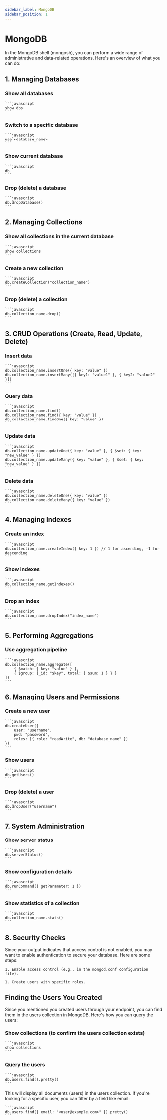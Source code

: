 ```yaml
---
sidebar_label: MongoDB
sidebar_position: 1
---
```


# MongoDB

In the MongoDB shell (mongosh), you can perform a wide range of administrative and data-related operations. Here's an overview of what you can do:

## 1. Managing Databases

### Show all databases

    ```javascript
    show dbs
    ```

### Switch to a specific database

    ```javascript
    use <database_name>
    ```

### Show current database

    ```javascript
    db
    ```

### Drop (delete) a database

    ```javascript
    db.dropDatabase()
    ```

## 2. Managing Collections

### Show all collections in the current database

    ```javascript
    show collections
    ```

### Create a new collection

    ```javascript
    db.createCollection("collection_name")
    ```

### Drop (delete) a collection

    ```javascript
    db.collection_name.drop()
    ```

## 3. CRUD Operations (Create, Read, Update, Delete)

### Insert data

    ```javascript
    db.collection_name.insertOne({ key: "value" })
    db.collection_name.insertMany([{ key1: "value1" }, { key2: "value2" }])
    ```

### Query data

    ```javascript
    db.collection_name.find()
    db.collection_name.find({ key: "value" })
    db.collection_name.findOne({ key: "value" })
    ```

### Update data

    ```javascript
    db.collection_name.updateOne({ key: "value" }, { $set: { key: "new_value" } })
    db.collection_name.updateMany({ key: "value" }, { $set: { key: "new_value" } })
    ```

### Delete data

    ```javascript
    db.collection_name.deleteOne({ key: "value" })
    db.collection_name.deleteMany({ key: "value" })
    ```

## 4. Managing Indexes

### Create an index

    ```javascript
    db.collection_name.createIndex({ key: 1 }) // 1 for ascending, -1 for descending
    ```

### Show indexes

    ```javascript
    db.collection_name.getIndexes()
    ```

### Drop an index

    ```javascript
    db.collection_name.dropIndex("index_name")
    ```

## 5. Performing Aggregations

### Use aggregation pipeline

    ```javascript
    db.collection_name.aggregate([
        { $match: { key: "value" } },
        { $group: {_id: "$key", total: { $sum: 1 } } }
    ])
    ```

## 6. Managing Users and Permissions

### Create a new user

    ```javascript
    db.createUser({
        user: "username",
        pwd: "password",
        roles: [{ role: "readWrite", db: "database_name" }]
    })
    ```

### Show users

    ```javascript
    db.getUsers()
    ```

### Drop (delete) a user

    ```javascript
    db.dropUser("username")
    ```

## 7. System Administration

### Show server status

    ```javascript
    db.serverStatus()
    ```

### Show configuration details

    ```javascript
    db.runCommand({ getParameter: 1 })
    ```

### Show statistics of a collection

    ```javascript
    db.collection_name.stats()
    ```

## 8. Security Checks

Since your output indicates that access control is not enabled, you may want to enable authentication to secure your database. Here are some steps:

    1. Enable access control (e.g., in the mongod.conf configuration file).

    1. Create users with specific roles.

## Finding the Users You Created

Since you mentioned you created users through your endpoint, you can find them in the users collection in MongoDB. Here's how you can query the users:

### Show collections (to confirm the users collection exists)

    ```javascript
    show collections
    ```

### Query the users

    ```javascript
    db.users.find().pretty()
    ```

This will display all documents (users) in the users collection. If you're looking for a specific user, you can filter by a field like email:

    ```javascript
    db.users.find({ email: "<user@example.com>" }).pretty()
    ```
